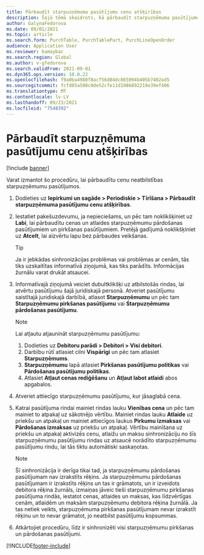 ```yaml
---
title: Pārbaudīt starpuzņēmuma pasūtījumu cenu atšķirības
description: Šajā tēmā skaidrots, kā pārbaudīt starpuzņēmuma pasūtījumu cenu atšķirības
author: GalynaFedorova
ms.date: 09/01/2021
ms.topic: article
ms.search.form: PurchTable, PurchTablePart, PurchLineOpenOrder
audience: Application User
ms.reviewer: kamaybac
ms.search.region: Global
ms.author: v-gfedorova
ms.search.validFrom: 2021-09-01
ms.dyn365.ops.version: 10.0.22
ms.openlocfilehash: f9a0ba4980f8acf56d84dc865094b405b7402ad5
ms.sourcegitcommit: fcfd85a508c0de52cfe11d1986892219e39ef406
ms.translationtype: MT
ms.contentlocale: lv-LV
ms.lasthandoff: 09/23/2021
ms.locfileid: "7548392"
---
```

# <a name="check-intercompany-order-price-discrepancies"></a>Pārbaudīt starpuzņēmuma pasūtījumu cenu atšķirības

[!include [banner](../../includes/banner.md)]

Varat izmantot šo procedūru, lai pārbaudītu cenu neatbilstības starpuzņēmumu pasūtījumos.

1. Dodieties uz **Iepirkumi un sagāde \> Periodiskie \> Tīrīšana \> Pārbaudīt starpuzņēmuma pasūtījumu cenu atšķirības**.
1. Iestatiet pakešuzdevumu, ja nepieciešams, un pēc tam noklikšķiniet uz **Labi**, lai pārbaudītu cenas un atlaides starpuzņēmumu pārdošanas pasūtījumiem un pirkšanas pasūtījumiem. Pretējā gadījumā noklikšķiniet uz **Atcelt**, lai aizvērtu lapu bez pārbaudes veikšanas.

    > [!TIP]
    > Ja ir jebkādas sinhronizācijas problēmas vai problēmas ar cenām, tās tiks uzskaitītas informatīvā ziņojumā, kas tiks parādīts. Informācijas žurnālu varat drukāt atsaucei.

1. Informatīvajā ziņojumā veiciet dubultklikšķi uz atbilstošās rindas, lai atvērtu pasūtījumu šajā juridiskajā personā. Atveriet pasūtījumu saistītajā juridiskajā darbībā, atlasot **Starpuzņēmumu** un pēc tam **Starpuzņēmumu pirkšanas pasūtījumu** vai **Starpuzņēmumu pārdošanas pasūtījumu**.

    > [!NOTE]
    > Lai atļautu atjaunināt starpuzņēmumu pasūtījumu:
    >
    > 1. Dodieties uz **Debitoru parādi \> Debitori \> Visi debitori**.
    > 1. Darbību rūtī atlasiet cilni **Vispārīgi** un pēc tam atlasiet **Starpuzņēmums**.
    > 1. **Starpuzņēmumu** lapā atlasiet **Pirkšanas pasūtījumu politikas** vai **Pārdošanas pasūtījumu politikas**.
    > 1. Atlasiet **Atļaut cenas rediģēšanu** un **Atļaut labot atlaidi** abos apgabalos.

1. Atveriet attiecīgo starpuzņēmumu pasūtījumu, kur jāsaglabā cena.
1. Katrai pasūtījuma rindai mainiet rindas lauku **Vienības cena** un pēc tam mainiet to atpakaļ uz sākotnējo vērtību. Mainiet rindas lauku **Atlaide** uz priekšu un atpakaļ un mainiet attiecīgos laukus **Pirkumu izmaksas** vai **Pārdošanas izmaksas** uz priekšu un atpakaļ. Vērtību mainīšana uz priekšu un atpakaļ aktivizēs cenu, atlaižu un maksu sinhronizāciju no šīs starpuzņēmumu pasūtījumu rindas uz atsaucē norādīto starpuzņēmumu pasūtījumu rindu, lai tās tiktu automātiski saskaņotas.

    > [!NOTE]
    > Šī sinhronizācija ir derīga tikai tad, ja starpuzņēmumu pārdošanas pasūtījumam nav izrakstīts rēķins. Ja starpuzņēmumu pārdošanas pasūtījumam ir izrakstīts rēķins un tas ir grāmatots, un ir izveidots debitora rēķina žurnāls, izmaiņas jāveic tieši starpuzņēmumu pirkšanas pasūtījuma rindās, iestatot cenas, atlaides un maksas, kas līdzvērtīgas cenām, atlaidēm un maksām starpuzņēmumu debitora rēķina žurnālā. Ja tas netiek veikts, starpuzņēmuma pirkšanas pasūtījumam nevar izrakstīt rēķinu un to nevar grāmatot, jo neatbilst pasūtījumu kopsummas.

1. Atkārtojiet procedūru, līdz ir sinhronizēti visi starpuzņēmumu pirkšanas un pārdošanas pasūtījumi.

[!INCLUDE[footer-include](../../includes/footer-banner.md)]
